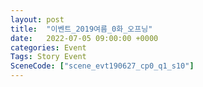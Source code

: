 ```yaml
---
layout: post
title:  "이벤트_2019여름_0화_오프닝"
date:   2022-07-05 09:00:00 +0000
categories: Event
Tags: Story Event
SceneCode: ["scene_evt190627_cp0_q1_s10"]
---
```

